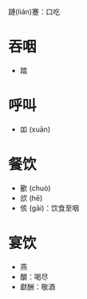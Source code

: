 蹥(lián)蹇：口吃
# 吞咽
* 踏
# 呼叫
* 吅 (xuān)
# 餐饮
* 歠 (chuò)
* 欱 (hē)
* 侅 (gāi)：饮食至咽

# 宴饮
* 燕
* 釂：喝尽
* 獻酬：敬酒